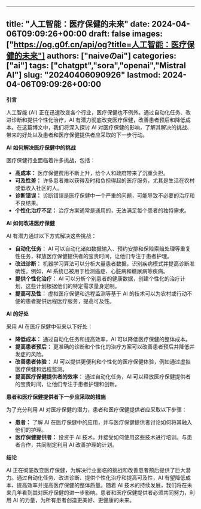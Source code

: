 
---
title: "人工智能：医疗保健的未来"
date: 2024-04-06T09:09:26+00:00
draft: false
images: ["https://og.g0f.cn/api/og?title=人工智能：医疗保健的未来"]
authors: ["naiveのai"]
categories: ["ai"]
tags: ["chatgpt","sora","openai","Mistral AI"]
slug: "20240406090926"
lastmod: 2024-04-06T09:09:26+00:00
---
**引言**

人工智能 (AI) 正在迅速改变各个行业，医疗保健也不例外。通过自动化任务、改进诊断和提供个性化治疗，AI 有潜力彻底改变医疗保健，改善患者预后和降低成本。在这篇博文中，我们将深入探讨 AI 对医疗保健的影响，了解其解决的挑战、带来的好处以及患者和医疗保健提供者应采取的下一步行动。

**AI 如何解决医疗保健中的挑战**

医疗保健行业面临着许多挑战，包括：

- **高成本：** 医疗保健费用不断上升，给个人和政府带来了沉重负担。
- **可及性差：** 许多患者难以获得及时和负担得起的医疗服务，尤其是生活在农村或低收入社区的人。
- **诊断错误：** 诊断错误是医疗保健中一个严重的问题，可能导致不必要的治疗和不良结果。
- **个性化治疗不足：** 治疗方案通常是通用的，无法满足每个患者的独特需求。

**AI 如何改进医疗保健**

AI 有潜力通过以下方式解决这些挑战：

- **自动化任务：** AI 可以自动化诸如数据输入、预约安排和保险索赔处理等重复性任务，释放医疗保健提供者的宝贵时间，让他们专注于患者护理。
- **改进诊断：** 机器学习算法可以分析大量患者数据，识别疾病模式并提高诊断准确性。例如，AI 系统已被用于检测癌症、心脏病和糖尿病等疾病。
- **提供个性化治疗：** AI 可以分析个别患者的健康数据，创建个性化的治疗计划，这些计划根据他们的特定需求量身定制。
- **提高可及性：** 虚拟医疗保健和远程监测等基于 AI 的技术可以为农村或行动不便的患者提供远程医疗服务，提高可及性。

**AI 的好处**

采用 AI 在医疗保健中带来以下好处：

- **降低成本：** 通过自动化任务和提高效率，AI 可以降低医疗保健的整体成本。
- **提高患者预后：** 更准确的诊断和个性化的治疗方案可以改善患者预后并降低并发症的风险。
- **改善患者体验：** AI 可以提供更便利和个性化的医疗保健体验，例如通过虚拟医疗保健和远程监测。
- **提高医疗保健提供者的效率：** 通过自动化任务，AI 可以释放医疗保健提供者的宝贵时间，让他们专注于患者护理和创新。

**患者和医疗保健提供者下一步应采取的措施**

为了充分利用 AI 对医疗保健的潜力，患者和医疗保健提供者应采取以下步骤：

- **患者：** 了解 AI 在医疗保健中的应用，并与医疗保健提供者讨论如何将其融入他们的护理。
- **医疗保健提供者：** 投资于 AI 技术，并接受如何使用这些技术进行培训。与患者合作，共同制定利用 AI 改善护理的计划。

**结论**

AI 正在彻底改变医疗保健，为解决行业面临的挑战和改善患者预后提供了巨大潜力。通过自动化任务、改进诊断、提供个性化治疗和提高可及性，AI 有望降低成本、提高效率并提高医疗保健的整体质量。随着 AI 技术的持续发展，我们将在未来几年看到其对医疗保健的进一步影响。患者和医疗保健提供者必须共同努力，利用 AI 的力量，为所有患者创造更美好、更健康的未来。